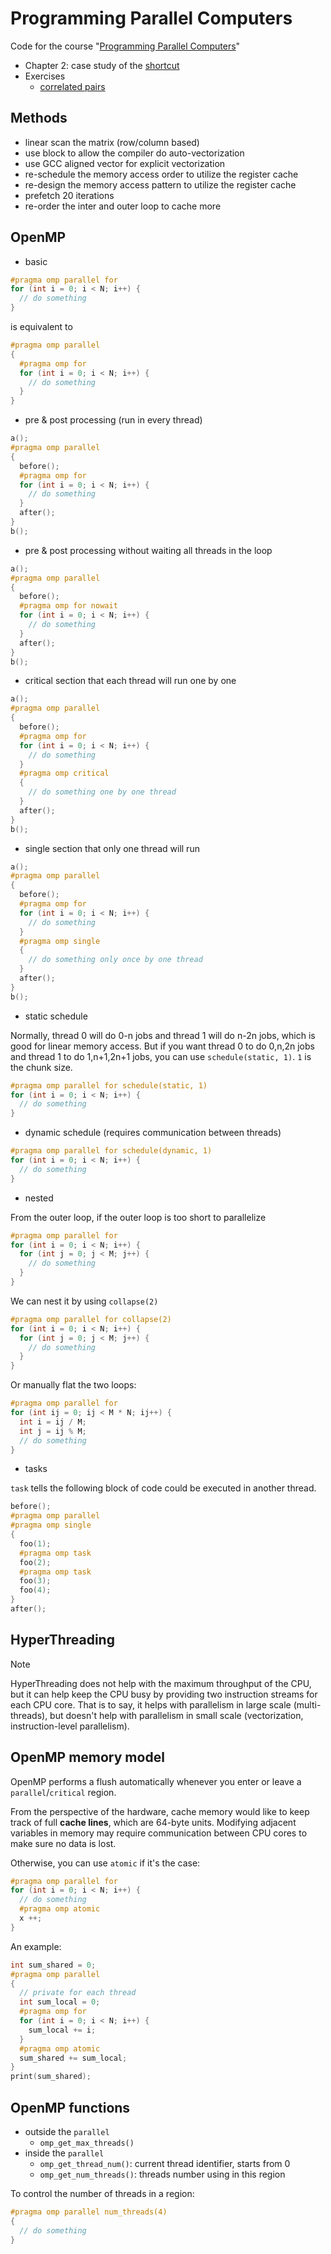 # Programming Parallel Computers

Code for the course "[Programming Parallel Computers](https://ppc.cs.aalto.fi/)"

- Chapter 2: case study of the [shortcut](./shortcut/)
- Exercises
  - [correlated pairs](./correlated_pairs/)

## Methods

- linear scan the matrix (row/column based)
- use block to allow the compiler do auto-vectorization
- use GCC aligned vector for explicit vectorization
- re-schedule the memory access order to utilize the register cache
- re-design the memory access pattern to utilize the register cache
- prefetch 20 iterations
- re-order the inter and outer loop to cache more

## OpenMP

- basic

```cpp
#pragma omp parallel for
for (int i = 0; i < N; i++) {
  // do something
}
```

is equivalent to

```cpp
#pragma omp parallel
{
  #pragma omp for
  for (int i = 0; i < N; i++) {
    // do something
  }
}
```

- pre & post processing (run in every thread)

```cpp
a();
#pragma omp parallel
{
  before();
  #pragma omp for
  for (int i = 0; i < N; i++) {
    // do something
  }
  after();
}
b();
```

- pre & post processing without waiting all threads in the loop

```cpp
a();
#pragma omp parallel
{
  before();
  #pragma omp for nowait
  for (int i = 0; i < N; i++) {
    // do something
  }
  after();
}
b();
```

- critical section that each thread will run one by one

```cpp
a();
#pragma omp parallel
{
  before();
  #pragma omp for
  for (int i = 0; i < N; i++) {
    // do something
  }
  #pragma omp critical
  {
    // do something one by one thread
  }
  after();
}
b();
```

- single section that only one thread will run

```cpp
a();
#pragma omp parallel
{
  before();
  #pragma omp for
  for (int i = 0; i < N; i++) {
    // do something
  }
  #pragma omp single
  {
    // do something only once by one thread
  }
  after();
}
b();
```

- static schedule

Normally, thread 0 will do 0-n jobs and thread 1 will do n-2n jobs, which is good for linear memory access. But if you want thread 0 to do 0,n,2n jobs and thread 1 to do 1,n+1,2n+1 jobs, you can use `schedule(static, 1)`. `1` is the chunk size.

```cpp
#pragma omp parallel for schedule(static, 1)
for (int i = 0; i < N; i++) {
  // do something
}
```

- dynamic schedule (requires communication between threads)

```cpp
#pragma omp parallel for schedule(dynamic, 1)
for (int i = 0; i < N; i++) {
  // do something
}
```

- nested

From the outer loop, if the outer loop is too short to parallelize

```cpp
#pragma omp parallel for
for (int i = 0; i < N; i++) {
  for (int j = 0; j < M; j++) {
    // do something
  }
}
```

We can nest it by using `collapse(2)`

```cpp
#pragma omp parallel for collapse(2)
for (int i = 0; i < N; i++) {
  for (int j = 0; j < M; j++) {
    // do something
  }
}
```

Or manually flat the two loops:

```cpp
#pragma omp parallel for
for (int ij = 0; ij < M * N; ij++) {
  int i = ij / M;
  int j = ij % M;
  // do something
}
```

- tasks

`task` tells the following block of code could be executed in another thread.

```cpp
before();
#pragma omp parallel
#pragma omp single
{
  foo(1);
  #pragma omp task
  foo(2);
  #pragma omp task
  foo(3);
  foo(4);
}
after();
```

## HyperThreading

> [!NOTE]
> HyperThreading does not help with the maximum throughput of the CPU, but it can help keep the CPU busy by providing two instruction streams for each CPU core.
> That is to say, it helps with parallelism in large scale (multi-threads), but 
> doesn't help with parallelism in small scale (vectorization, instruction-level parallelism).

## OpenMP memory model

OpenMP performs a flush automatically whenever you enter or leave a `parallel`/`critical` region.

From the perspective of the hardware, cache memory would like to keep track of full **cache lines**, which are 64-byte units. Modifying adjacent variables in memory may require communication between CPU cores to make sure no data is lost.

Otherwise, you can use `atomic` if it's the case:

```cpp
#pragma omp parallel for
for (int i = 0; i < N; i++) {
  // do something
  #pragma omp atomic
  x ++;
}
```

An example:

```cpp
int sum_shared = 0;
#pragma omp parallel
{
  // private for each thread
  int sum_local = 0;
  #pragma omp for
  for (int i = 0; i < N; i++) {
    sum_local += i;
  }
  #pragma omp atomic
  sum_shared += sum_local;
}
print(sum_shared);
```

## OpenMP functions

- outside the `parallel`
  - `omp_get_max_threads()`
- inside the `parallel`
  - `omp_get_thread_num()`: current thread identifier, starts from 0
  - `omp_get_num_threads()`: threads number using in this region

To control the number of threads in a region:

```cpp
#pragma omp parallel num_threads(4)
{
  // do something
}
```
